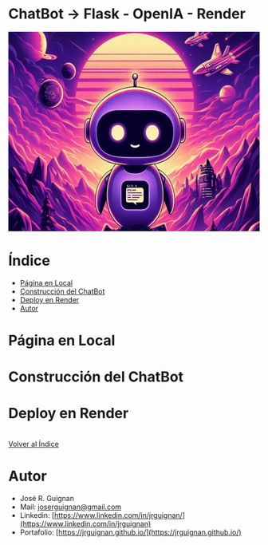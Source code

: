 # ChatBot -> Flask - OpenIA - Render

<p align="center">
<img src="images/banner.jpeg"  height=400>
</p>

# Índice

* [Página en Local](#Página-en-Local) 
* [Construcción del ChatBot](#Construcción-del-ChatBot) 
* [Deploy en Render](#Deploy-en-Render) 
* [Autor](#Autor)


# Página en Local



# Construcción del ChatBot



# Deploy en Render




<br>[Volver al Índice](#Índice)

# Autor

- José R. Guignan
- Mail: joserguignan@gmail.com
- Linkedin: [https://www.linkedin.com/in/jrguignan/](https://www.linkedin.com/in/jrguignan)
- Portafolio: [https://jrguignan.github.io/](https://jrguignan.github.io/)
